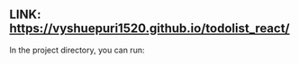 

## LINK: https://vyshuepuri1520.github.io/todolist_react/
In the project directory, you can run:


